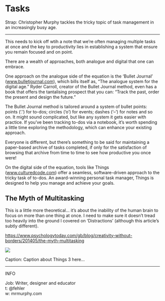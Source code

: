 Tasks
=====

<!-- Word Count: 470-520 Words (Image.) -->

Strap: Christopher Murphy tackles the tricky topic of task management in an increasingly busy age.


----

<!-- 530 Words in last article. ~265 X 2 -->

This needs to kick off wtih a note that we’re often managing multiple tasks at once and the key to productivity lies in establishing a system that ensure you remain focused and on point.

There are a wealth of approaches, both analogue and digital that one can embrace. <!-- Is it ‘one’? Or ‘you’? -->

One approach on the analogue side of the equation is the ‘Bullet Journal’ (www.bulletjournal.com), which bills itself as, “The analogue system for the digital age.” Ryder Carroll, creator of the Bullet Journal method, even has a book that offers the tantalising prospect that you can: “Track the past, order the present and design the future.”

The Bullet Journal method is tailored around a system of bullet points: points (‘.’) for to-dos; circles (‘o’) for events; dashes (‘–’) for notes and so on. It might sound complicated, but like any system it gets easier with practice. If you’ve been tracking to-dos via a notebook, it’s worth spending a little time exploring the methodology, which can enhance your existing approach.

Everyone is different, but there’s something to be said for maintaining a paper-based archive of tasks completed, if only for the satisfaction of browsing that archive from time to time to see how productive you once were!

On the digital side of the equation, tools like Things (www.culturedcode.com) offer a seamless, software-driven approach to the tricky task of to-dos. An award-winning personal task manager, Things is designed to help you manage and achieve your goals.



The Myth of Multitasking
------------------------

This is a little more theoretical… it’s about the inability of the human brain to focus on more than one thing at once. I need to make sure it doesn’t tread too heavily into the ground I covered on ‘Distractions’ (although this article’s subtly different).

https://www.psychologytoday.com/gb/blog/creativity-without-borders/201405/the-myth-multitasking


<img src=”things.png” width=”650”>

Caption: Caption about Things 3 here…


----


INFO

Job: Writer, designer and educator  
t: @fehler  
w: mrmurphy.com  

